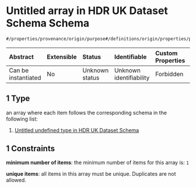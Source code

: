 # Untitled array in HDR UK Dataset Schema Schema

```txt
#/properties/provenance/origin/purpose#/definitions/origin/properties/purpose/anyOf/1
```



| Abstract            | Extensible | Status         | Identifiable            | Custom Properties | Additional Properties | Access Restrictions | Defined In                                                                                        |
| :------------------ | :--------- | :------------- | :---------------------- | :---------------- | :-------------------- | :------------------ | :------------------------------------------------------------------------------------------------ |
| Can be instantiated | No         | Unknown status | Unknown identifiability | Forbidden         | Allowed               | none                | [dataset.schema.json*](../../../schema/dataset/latest/dataset.schema.json "open original schema") |

## 1 Type

an array where each item follows the corresponding schema in the following list:

1.  [Untitled undefined type in HDR UK Dataset Schema](dataset-definitions-origin-properties-purpose-anyof-1-items-0.md "check type definition")

## 1 Constraints

**minimum number of items**: the minimum number of items for this array is: `1`

**unique items**: all items in this array must be unique. Duplicates are not allowed.
